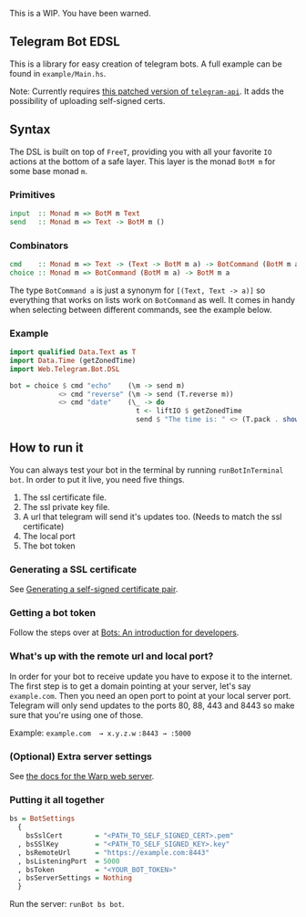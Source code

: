 This is a WIP. You have been warned.

## Telegram Bot EDSL

This is a library for easy creation of telegram bots. A full example
can be found in `example/Main.hs`.

Note: Currently requires
[this patched version of `telegram-api`](https://github.com/Prillan/haskell-telegram-api/tree/setwebhook-patch). It
adds the possibility of uploading self-signed certs.

## Syntax

The DSL is built on top of `FreeT`, providing you with all your
favorite `IO` actions at the bottom of a safe layer. This layer is the
monad `BotM m` for some base monad `m`.

### Primitives

```haskell
input  :: Monad m => BotM m Text
send   :: Monad m => Text -> BotM m ()
```

### Combinators

```haskell
cmd    :: Monad m => Text -> (Text -> BotM m a) -> BotCommand (BotM m a)
choice :: Monad m => BotCommand (BotM m a) -> BotM m a
```

The type `BotCommand a` is just a synonym for `[(Text, Text -> a)]` so
everything that works on lists work on `BotCommand` as well. It comes
in handy when selecting between different commands, see the example
below.

### Example
```haskell
import qualified Data.Text as T
import Data.Time (getZonedTime)
import Web.Telegram.Bot.DSL

bot = choice $ cmd "echo"    (\m -> send m)
            <> cmd "reverse" (\m -> send (T.reverse m))
            <> cmd "date"    (\_ -> do
                               t <- liftIO $ getZonedTime
                               send $ "The time is: " <> (T.pack . show $ t))
```

## How to run it

You can always test your bot in the terminal by running
`runBotInTerminal bot`. In order to put it live, you need five things.

1. The ssl certificate file.
2. The ssl private key file.
3. A url that telegram will send it's updates too. (Needs to match the
   ssl certificate)
4. The local port
5. The bot token

### Generating a SSL certificate

See
[Generating a self-signed certificate pair](https://core.telegram.org/bots/self-signed).

### Getting a bot token

Follow the steps over at
[Bots: An introduction for developers](https://core.telegram.org/bots#6-botfather).

### What's up with the remote url and local port?

In order for your bot to receive update you have to expose it to the
internet. The first step is to get a domain pointing at your server,
let's say `example.com`. Then you need an open port to point at your
local server port. Telegram will only send updates to the ports 80,
88, 443 and 8443 so make sure that you're using one of those.

Example:
`example.com  → x.y.z.w`
`:8443 → :5000`

### (Optional) Extra server settings

See [the docs for the Warp web server](https://www.stackage.org/package/warp).

### Putting it all together

```haskell
bs = BotSettings
  {
    bsSslCert        = "<PATH_TO_SELF_SIGNED_CERT>.pem"
  , bsSSlKey         = "<PATH_TO_SELF_SIGNED_KEY>.key"
  , bsRemoteUrl      = "https://example.com:8443"
  , bsListeningPort  = 5000
  , bsToken          = "<YOUR_BOT_TOKEN>"
  , bsServerSettings = Nothing
  }
```

Run the server: `runBot bs bot`.
